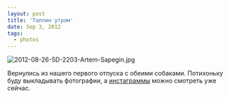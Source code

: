 ```yaml
---
layout: post
title: 'Таллин утром'
date: Sep 3, 2012
tags:
  - photos
---
```


![2012-08-26-5D-2203-Artem-Sapegin.jpg](photo://68)

Вернулись из нашего первого отпуска с обеими собаками. Потихоньку буду выкладывать фотографии, а [инстаграммы](http://foto.mail.ru/mail/artem-sapegin/1022 "Таллинские инстаграммы") можно смотреть уже сейчас.
